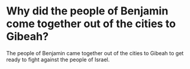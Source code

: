# Why did the people of Benjamin come together out of the cities to Gibeah?

The people of Benjamin came together out of the cities to Gibeah to get ready to fight against the people of Israel.
